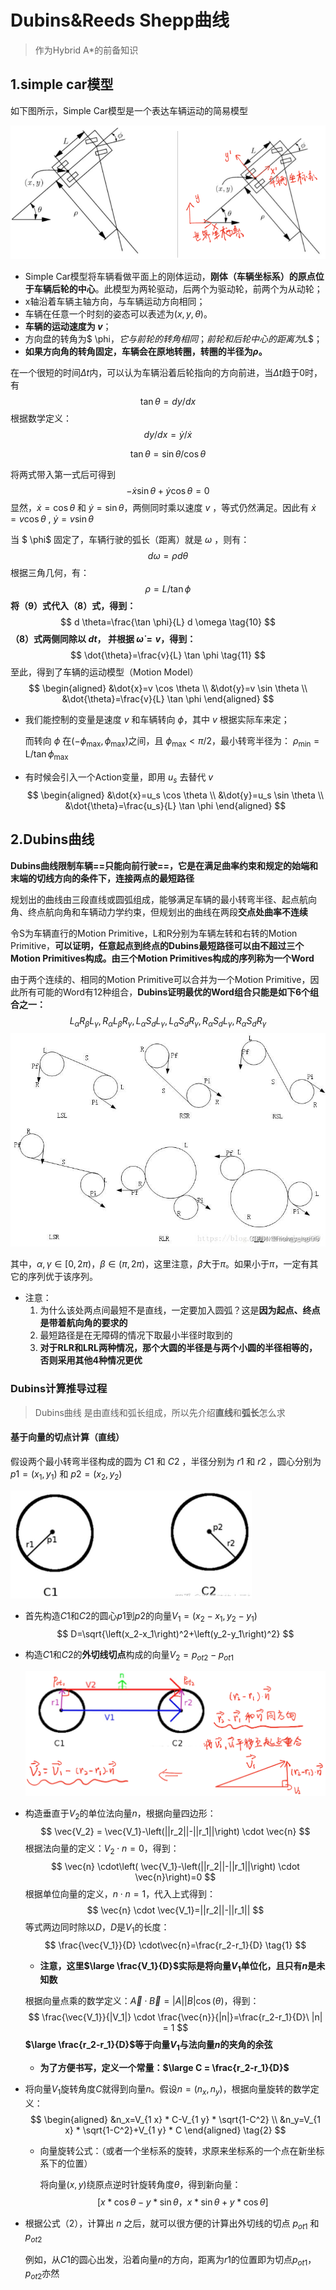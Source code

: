 # Dubins&Reeds Shepp曲线

> 作为Hybrid A*的前备知识

## 1.simple car模型

如下图所示，Simple Car模型是一个表达车辆运动的简易模型

![image-20240220163733320](../../imgs/image-20240220163733320.png)

- Simple Car模型将车辆看做平面上的刚体运动，**刚体（车辆坐标系）的原点位于车辆后轮的中心**。此模型为两轮驱动，后两个为驱动轮，前两个为从动轮；
- x轴沿着车辆主轴方向，与车辆运动方向相同；
- 车辆在任意一个时刻的姿态可以表述为$(x, y, θ)$。
- **车辆的运动速度为 $v$**；
- 方向盘的转角为$ \phi$，它与前轮的转角相同；前轮和后轮中心的距离为$L$；
- **如果方向角的转角固定，车辆会在原地转圈，转圈的半径为$ρ$。**

在一个很短的时间$Δt$内，可以认为车辆沿着后轮指向的方向前进，当$Δt$趋于0时，有
$$
\tan \theta=d y / d x 
$$
 根据数学定义： 
$$
d y / d x=\dot{y} / \dot{x}
$$

$$
\tan\theta=\sin\theta / \cos\theta
$$

将两式带入第一式后可得到
$$
-\dot{x} \sin \theta+\dot{y} \cos \theta=0
$$
显然，$\dot{x}=\cos \theta$ 和 $\dot{y}=\sin \theta$，两侧同时乘以速度 $v$ ，等式仍然满足。因此有 $\dot{x}=v \cos \theta$ , $\dot{y}=v \sin \theta$

当 $ \phi$ 固定了，车辆行驶的弧长（距离）就是 $\omega$ ，则有： $$ d \omega=\rho d \theta \tag{8} $$ 根据三角几何，有： 
$$
 \rho=L / \tan \phi \tag{9} 
$$
 **将（9）式代入（8）式，得到：**
$$
d \theta=\frac{\tan \phi}{L} d \omega \tag{10}
$$
**（8）式两侧同除以 $dt$， 并根据 $\dot{\omega}=v$，得到：** 
$$
\dot{\theta}=\frac{v}{L} \tan \phi \tag{11}
$$
至此，得到了车辆的运动模型（Motion Model） 
$$
\begin{aligned} &\dot{x}=v \cos \theta \\ &\dot{y}=v \sin \theta \\ &\dot{\theta}=\frac{v}{L} \tan \phi \end{aligned}
$$

- 我们能控制的变量是速度 $v$ 和车辆转向 $\phi$，其中 $v$ 根据实际车来定；

  而转向 $\phi$ 在$\left(-\phi_{\max }, \phi_{\max }\right)$之间，且 $\phi_{\max }<\pi / 2$，最小转弯半径为： $\rho_{\min }=\mathrm{L} / \tan \phi_{\max }$

- 有时候会引入一个Action变量，即用 $u_s$ 去替代 $v$ 
  $$
  \begin{aligned} &\dot{x}=u_s \cos \theta \\ &\dot{y}=u_s \sin \theta \\ &\dot{\theta}=\frac{u_s}{L} \tan \phi \end{aligned}
  $$



## 2.Dubins曲线

**Dubins曲线限制车辆==只能向前行驶==，它是在满足曲率约束和规定的始端和末端的切线方向的条件下，连接两点的最短路径**

规划出的曲线由三段直线或圆弧组成，能够满足车辆的最小转弯半径、起点航向角、终点航向角和车辆动力学约束，但规划出的曲线在两段**交点处曲率不连续**

令S为车辆直行的Motion Primitive，L和R分别为车辆左转和右转的Motion Primitive，**可以证明，任意起点到终点的Dubins最短路径可以由不超过三个Motion Primitives构成。由三个Motion Primitives构成的序列称为一个Word**

由于两个连续的、相同的Motion Primitive可以合并为一个Motion Primitive，因此所有可能的Word有12种组合，**Dubins证明最优的Word组合只能是如下6个组合之一：**
$$
L_\alpha R_\beta L_\gamma, R_\alpha L_\beta R_\gamma, L_\alpha S_d L_\gamma, L_\alpha S_d R_\gamma, R_\alpha S_d L_\gamma, R_\alpha S_d R_\gamma
$$
![img](../../imgs/06f229bfe1eb4cc0a3f70bdfd028a4be.png)

其中，$α,γ∈[0,2π)，β∈(π,2π)$，这里注意，$β$大于$π$。如果小于$π$，一定有其它的序列优于该序列。

- 注意：
  1.  为什么该处两点间最短不是直线，一定要加入圆弧？这是**因为起点、终点是带着航向角的要求的**
  2. 最短路径是在无障碍的情况下取最小半径时取到的
  3. **对于RLR和LRL两种情况，那个大圆的半径是与两个小圆的半径相等的，否则采用其他4种情况更优**



### Dubins计算推导过程

> Dubins曲线 是由直线和弧长组成，所以先介绍**直线**和**弧长**怎么求

#### 基于向量的切点计算（直线）

假设两个最小转弯半径构成的圆为 $C1$ 和 $C2$ ，半径分别为 $r1$ 和 $r2$ ，圆心分别为$p1=(x_1, y_1)$ 和 $p2=(x_2,y_2)$

<img src="../../imgs/image-20240220212105150.png" alt="image-20240220212105150" style="zoom:67%;" />

- 首先构造$C1$和$C2$的圆心$p1$到$p2$的向量$V_1=(x_2 − x_1,y_2 − y_1)$
  $$
  D=\sqrt{\left(x_2-x_1\right)^2+\left(y_2-y_1\right)^2}
  $$

- 构造$C1$和$C2$的**外切线切点**构成的向量$V_2=p_{o t 2}-p_{o t 1}$​

  <img src="../../imgs/image-20240220214152956.png" alt="image-20240220214152956" style="zoom:80%;" />

- 构造垂直于$V_2$的单位法向量$n$，根据向量四边形：
  $$
  \vec{V_2} = \vec{V_1}-\left(||r_2||-||r_1||\right) \cdot \vec{n}
  $$
  根据法向量的定义：$V_2 \cdot n=0$，得到： 
  $$
  \vec{n} \cdot\left( \vec{V_1}-\left(||r_2||-||r_1||\right) \cdot \vec{n}\right)=0
  $$
   根据单位向量的定义，$n \cdot n=1$，代入上式得到： 
  $$
  \vec{n} \cdot \vec{V_1}=||r_2||-||r_1||
  $$
   等式两边同时除以$D$，$D$是$V_1$的长度： 
  $$
  \frac{\vec{V_1}}{D} \cdot\vec{n}=\frac{r_2-r_1}{D} \tag{1}
  $$

  - **注意，这里$\large \frac{V_1}{D}$实际是将向量$V_1$​单位化，且只有$n$是未知数**

  根据向量点乘的数学定义：$\vec{A} \cdot \vec{B}=|A||B| \cos (\theta)$，得到： 
  $$
  \frac{\vec{V_1}}{|V_1|} \cdot \frac{\vec{n}}{|n|}=\frac{r_2-r_1}{D}\ |n| = 1
  $$
   **$\large \frac{r_2-r_1}{D}$等于向量$V_1$与法向量$n$的夹角的余弦**

  - **为了方便书写，定义一个常量：$\large C = \frac{r_2-r_1}{D}$**​​

- 将向量$V_1$旋转角度$C$就得到向量$n$。假设$n=(n_x,n_y)$，根据向量旋转的数学定义： 
  $$
  \begin{aligned} &n_x=V_{1 x} * C-V_{1 y} * \sqrt{1-C^2} \\ &n_y=V_{1 x} * \sqrt{1-C^2}+V_{1 y} * C \end{aligned} \tag{2}
  $$

  - 向量旋转公式：（或者一个坐标系的旋转，求原来坐标系的一个点在新坐标系下的位置）

    将向量$(x,y)$绕原点逆时针旋转角度$\theta$，得到新向量：
    $$
     \left[x * \cos{\theta}-y * \sin{\theta}，x * \sin{\theta}+y * \cos{\theta}\right] 
    $$

- 根据公式（2），计算出 $n$ 之后，就可以很方便的计算出外切线的切点 $p_{ot1}$ 和 $p_{ot2}$

  例如，从$C1$的圆心出发，沿着向量$n$的方向，距离为$r1$的位置即为切点$p_{ot1}$，$p_{ot2}$亦然

